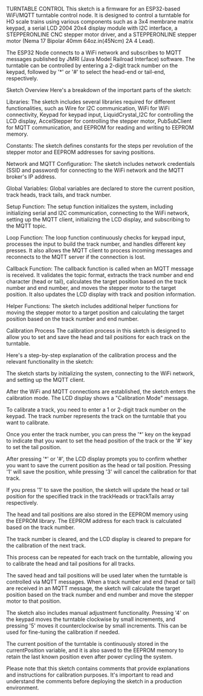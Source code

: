 TURNTABLE CONTROL
This sketch is a firmware for an ESP32-based WiFi/MQTT turntable control node. It is designed to control a turntable for HO scale trains using various components such as a 3x4 membrane matrix keypad, a serial LCD 2004 20x4 display module with I2C interface, a STEPPERONLINE CNC stepper motor driver, and a STEPPERONLINE stepper motor (Nema 17 Bipolar 40mm 64oz.in(45Ncm) 2A 4 Lead).

The ESP32 Node connects to a WiFi network and subscribes to MQTT messages published by JMRI (Java Model Railroad Interface) software. The turntable can be controlled by entering a 2-digit track number on the keypad, followed by '*' or '#' to select the head-end or tail-end, respectively.

Sketch Overview
Here's a breakdown of the important parts of the sketch:

Libraries: The sketch includes several libraries required for different functionalities, such as Wire for I2C communication, WiFi for WiFi connectivity, Keypad for keypad input, LiquidCrystal_I2C for controlling the LCD display, AccelStepper for controlling the stepper motor, PubSubClient for MQTT communication, and EEPROM for reading and writing to EEPROM memory.

Constants: The sketch defines constants for the steps per revolution of the stepper motor and EEPROM addresses for saving positions.

Network and MQTT Configuration: The sketch includes network credentials (SSID and password) for connecting to the WiFi network and the MQTT broker's IP address.

Global Variables: Global variables are declared to store the current position, track heads, track tails, and track number.

Setup Function: The setup function initializes the system, including initializing serial and I2C communication, connecting to the WiFi network, setting up the MQTT client, initializing the LCD display, and subscribing to the MQTT topic.

Loop Function: The loop function continuously checks for keypad input, processes the input to build the track number, and handles different key presses. It also allows the MQTT client to process incoming messages and reconnects to the MQTT server if the connection is lost.

Callback Function: The callback function is called when an MQTT message is received. It validates the topic format, extracts the track number and end character (head or tail), calculates the target position based on the track number and end number, and moves the stepper motor to the target position. It also updates the LCD display with track and position information.

Helper Functions: The sketch includes additional helper functions for moving the stepper motor to a target position and calculating the target position based on the track number and end number.

Calibration Process
The calibration process in this sketch is designed to allow you to set and save the head and tail positions for each track on the turntable.

Here's a step-by-step explanation of the calibration process and the relevant functionality in the sketch:

The sketch starts by initializing the system, connecting to the WiFi network, and setting up the MQTT client.

After the WiFi and MQTT connections are established, the sketch enters the calibration mode. The LCD display shows a "Calibration Mode" message.

To calibrate a track, you need to enter a 1 or 2-digit track number on the keypad. The track number represents the track on the turntable that you want to calibrate.

Once you enter the track number, you can press the '*' key on the keypad to indicate that you want to set the head position of the track or the '#' key to set the tail position.

After pressing '*' or '#', the LCD display prompts you to confirm whether you want to save the current position as the head or tail position. Pressing '1' will save the position, while pressing '3' will cancel the calibration for that track.

If you press '1' to save the position, the sketch will update the head or tail position for the specified track in the trackHeads or trackTails array respectively.

The head and tail positions are also stored in the EEPROM memory using the EEPROM library. The EEPROM address for each track is calculated based on the track number.

The track number is cleared, and the LCD display is cleared to prepare for the calibration of the next track.

This process can be repeated for each track on the turntable, allowing you to calibrate the head and tail positions for all tracks.

The saved head and tail positions will be used later when the turntable is controlled via MQTT messages. When a track number and end (head or tail) are received in an MQTT message, the sketch will calculate the target position based on the track number and end number and move the stepper motor to that position.

The sketch also includes manual adjustment functionality. Pressing '4' on the keypad moves the turntable clockwise by small increments, and pressing '5' moves it counterclockwise by small increments. This can be used for fine-tuning the calibration if needed.

The current position of the turntable is continuously stored in the currentPosition variable, and it is also saved to the EEPROM memory to retain the last known position even after power cycling the system.

Please note that this sketch contains comments that provide explanations and instructions for calibration purposes. It's important to read and understand the comments before deploying the sketch in a production environment.
